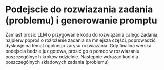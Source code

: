 # Podejscie do rozwiazania zadania (problemu) i generowanie promptu

Zamiast prosic LLM o przygowanie kodu do rozwiązania calego zadania, najpierw poproś o rożłożenie zadania na mniejsza częśći, poprowadzić dyskusje na temat ogolnego zarysu rozwiazania. Gdy finalina werska podejscia bedzie juz gotowa, prosić go o pomoc w rozwiazaniu poszczególnyc h kroków odzielnie. Następnie wdrażać kod dla poszczególnych składowych zadania (problemu)
